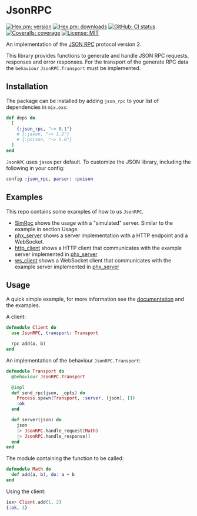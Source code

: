# JsonRPC
[![Hex.pm: version](https://img.shields.io/hexpm/v/json_rpc.svg?style=flat-square)](https://hex.pm/packages/json_rpc)
[![Hex.pm: downloads](https://img.shields.io/hexpm/dt/json_rpc?style=flat-square)](https://hex.pm/packages/json_rpc)
[![GitHub: CI status](https://img.shields.io/github/workflow/status/hrzndhrn/json_rpc/CI?style=flat-square)](https://github.com/hrzndhrn/json_rpc/actions)
[![Coveralls: coverage](https://img.shields.io/coveralls/github/hrzndhrn/json_rpc?style=flat-square)](https://coveralls.io/github/hrzndhrn/json_rpc)
[![License: MIT](https://img.shields.io/badge/License-MIT-yellow.svg?style=flat-square)](https://github.com/hrzndhrn/json_rpc/blob/main/LICENSE.md)

An implementation of the [JSON RPC](https://www.jsonrpc.org/) protocol version 2.

This library provides functions to generate and handle JSON RPC requests,
responses and error responses. For the transport of the generate RPC data the
`behaviour` `JsonRPC.Transport` must be implemented.

## Installation

The package can be installed by adding `json_rpc` to your list of dependencies
in `mix.exs`:

```elixir
def deps do
  [
    {:json_rpc, "~> 0.1"}
    # {:jason, "~> 1.2"}
    # {:poison, "~> 5.0"}
  ]
end
```

`JsonRPC` uses `jason` per default. To customize the JSON library, including the
following in your config:
```elixir
config :json_rpc, parser: :poison
```


## Examples

This repo contains some examples of how to us `JsonRPC`.

- [SimRpc](examples/sim_rpc) shows the usage with a "simulated" server. Similar
  to the example in section Usage.
- [phx_server](examples/phx_server) shows a server implementation with a HTTP
  endpoint and a WebSocket.
- [http_client](examples/http_client) shows a HTTP client that communicates with
  the example server implemented in [phx_server](examples/phx_server)
- [ws_client](examples/ws_client) shows a WebSocket client that communicates with
  the example server implemented in [phx_server](examples/phx_server)

## Usage

A quick simple example, for more information see the
[documentation](https://hexdocs.pm/xema/readme.html) and the examples.

A client:
```elixir
defmodule Client do
  use JsonRPC, transport: Transport

  rpc add(a, b)
end
```
An implementation of the behaviour `JsonRPC.Transport`:
```elixir
defmodule Transport do
  @behaviour JsonRPC.Transport

  @impl
  def send_rpc(json, _opts) do
    Process.spawn(Transport, :server, [json], [])
    :ok
  end

  def server(json) do
    json
    |> JsonRPC.handle_request(Math)
    |> JsonRPC.handle_response()
  end
end
```
The module containing the function to be called:
```elixir
defmodule Math do
  def add(a, b), do: a + b
end
```
Using the client:
```elixir
iex> Client.add(1, 2)
{:ok, 3}
```
